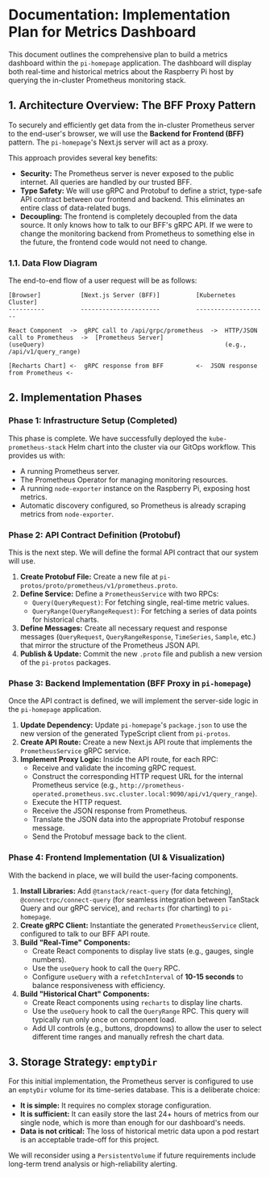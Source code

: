 # Documentation: Implementation Plan for Metrics Dashboard

This document outlines the comprehensive plan to build a metrics dashboard within the `pi-homepage` application. The dashboard will display both real-time and historical metrics about the Raspberry Pi host by querying the in-cluster Prometheus monitoring stack.

## 1. Architecture Overview: The BFF Proxy Pattern

To securely and efficiently get data from the in-cluster Prometheus server to the end-user's browser, we will use the **Backend for Frontend (BFF)** pattern. The `pi-homepage`'s Next.js server will act as a proxy.

This approach provides several key benefits:
-   **Security:** The Prometheus server is never exposed to the public internet. All queries are handled by our trusted BFF.
-   **Type Safety:** We will use gRPC and Protobuf to define a strict, type-safe API contract between our frontend and backend. This eliminates an entire class of data-related bugs.
-   **Decoupling:** The frontend is completely decoupled from the data source. It only knows how to talk to our BFF's gRPC API. If we were to change the monitoring backend from Prometheus to something else in the future, the frontend code would not need to change.

### 1.1. Data Flow Diagram

The end-to-end flow of a user request will be as follows:

```
[Browser]           [Next.js Server (BFF)]          [Kubernetes Cluster]
----------          ----------------------          --------------------

React Component  ->  gRPC call to /api/grpc/prometheus  ->  HTTP/JSON call to Prometheus  ->  [Prometheus Server]
(useQuery)                                                  (e.g., /api/v1/query_range)

[Recharts Chart] <-  gRPC response from BFF         <-  JSON response from Prometheus <-
```

## 2. Implementation Phases

### Phase 1: Infrastructure Setup (Completed)

This phase is complete. We have successfully deployed the `kube-prometheus-stack` Helm chart into the cluster via our GitOps workflow. This provides us with:
-   A running Prometheus server.
-   The Prometheus Operator for managing monitoring resources.
-   A running `node-exporter` instance on the Raspberry Pi, exposing host metrics.
-   Automatic discovery configured, so Prometheus is already scraping metrics from `node-exporter`.

### Phase 2: API Contract Definition (Protobuf)

This is the next step. We will define the formal API contract that our system will use.

1.  **Create Protobuf File:** Create a new file at `pi-protos/proto/prometheus/v1/prometheus.proto`.
2.  **Define Service:** Define a `PrometheusService` with two RPCs:
    -   `Query(QueryRequest)`: For fetching single, real-time metric values.
    -   `QueryRange(QueryRangeRequest)`: For fetching a series of data points for historical charts.
3.  **Define Messages:** Create all necessary request and response messages (`QueryRequest`, `QueryRangeResponse`, `TimeSeries`, `Sample`, etc.) that mirror the structure of the Prometheus JSON API.
4.  **Publish & Update:** Commit the new `.proto` file and publish a new version of the `pi-protos` packages.

### Phase 3: Backend Implementation (BFF Proxy in `pi-homepage`)

Once the API contract is defined, we will implement the server-side logic in the `pi-homepage` application.

1.  **Update Dependency:** Update `pi-homepage`'s `package.json` to use the new version of the generated TypeScript client from `pi-protos`.
2.  **Create API Route:** Create a new Next.js API route that implements the `PrometheusService` gRPC service.
3.  **Implement Proxy Logic:** Inside the API route, for each RPC:
    -   Receive and validate the incoming gRPC request.
    -   Construct the corresponding HTTP request URL for the internal Prometheus service (e.g., `http://prometheus-operated.prometheus.svc.cluster.local:9090/api/v1/query_range`).
    -   Execute the HTTP request.
    -   Receive the JSON response from Prometheus.
    -   Translate the JSON data into the appropriate Protobuf response message.
    -   Send the Protobuf message back to the client.

### Phase 4: Frontend Implementation (UI & Visualization)

With the backend in place, we will build the user-facing components.

1.  **Install Libraries:** Add `@tanstack/react-query` (for data fetching), `@connectrpc/connect-query` (for seamless integration between TanStack Query and our gRPC service), and `recharts` (for charting) to `pi-homepage`.
2.  **Create gRPC Client:** Instantiate the generated `PrometheusService` client, configured to talk to our BFF API route.
3.  **Build "Real-Time" Components:**
    -   Create React components to display live stats (e.g., gauges, single numbers).
    -   Use the `useQuery` hook to call the `Query` RPC.
    -   Configure `useQuery` with a `refetchInterval` of **10-15 seconds** to balance responsiveness with efficiency.
4.  **Build "Historical Chart" Components:**
    -   Create React components using `recharts` to display line charts.
    -   Use the `useQuery` hook to call the `QueryRange` RPC. This query will typically run only once on component load.
    -   Add UI controls (e.g., buttons, dropdowns) to allow the user to select different time ranges and manually refresh the chart data.

## 3. Storage Strategy: `emptyDir`

For this initial implementation, the Prometheus server is configured to use an `emptyDir` volume for its time-series database. This is a deliberate choice:
-   **It is simple:** It requires no complex storage configuration.
-   **It is sufficient:** It can easily store the last 24+ hours of metrics from our single node, which is more than enough for our dashboard's needs.
-   **Data is not critical:** The loss of historical metric data upon a pod restart is an acceptable trade-off for this project.

We will reconsider using a `PersistentVolume` if future requirements include long-term trend analysis or high-reliability alerting.
